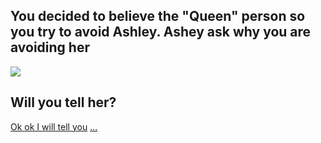 ## You decided to believe the "Queen" person so you try to avoid Ashley. Ashey ask why you are avoiding her

  ![](https://i.ytimg.com/vi/z-ITHb2yTYc/maxresdefault.jpg)

## Will you tell her?

  [Ok ok I will tell you](ignore.md)
  [...](yourdeath.md)